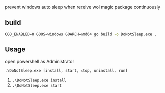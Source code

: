 prevent windows auto sleep when receive wol magic package continuously

## build

```cmd
CGO_ENABLED=0 GOOS=windows GOARCH=amd64 go build -o DoNotSleep.exe .
```

## Usage

open powershell as Administrator

`.\DoNotSleep.exe [install, start, stop, uninstall, run]`

1. `.\DoNotSleep.exe install`
2. `.\DoNotSleep.exe start`